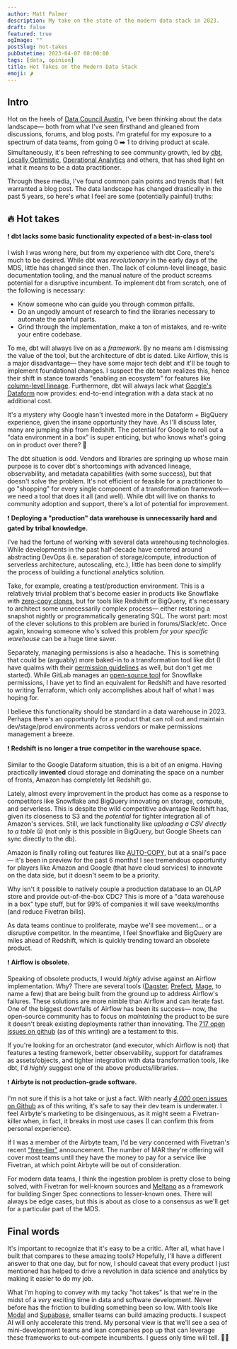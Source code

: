```yaml
---
author: Matt Palmer
description: My take on the state of the modern data stack in 2023.
draft: false
featured: true
ogImage: ""
postSlug: hot-takes
pubDatetime: 2023-04-07 00:00:00
tags: [data, opinion]
title: Hot Takes on the Modern Data Stack
emoji: 🌶️
---
```


## Intro

Hot on the heels of [Data Council Austin](/posts/data-council-austin), I've been thinking about the data landscape— both from what I've seen firsthand and gleaned from discussions, forums, and blog posts. I'm grateful for my exposure to a spectrum of data teams, from going 0 ➡️ 1 to driving product at scale. Simultaneously, it's been refreshing to see community growth, led by [dbt](https://www.getdbt.com/community/join-the-community/), [Locally Optimistic](https://locallyoptimistic.com/), [Operational Analytics](https://www.operationalanalytics.club/) and others, that has shed light on what it means to be a data practitioner.

Through these media, I've found common pain points and trends that I felt warranted a blog post. The data landscape has changed drastically in the past 5 years, so here's what I feel are some (potentially painful) truths:

## 🔥 Hot takes

❗️ **dbt lacks some basic functionality expected of a best-in-class tool**

I wish I was wrong here, but from my experience with dbt Core, there's much to be desired. While dbt was _revolutionary_ in the early days of the MDS, little has changed since then. The lack of column-level lineage, basic documentation tooling, and the manual nature of the product screams potential for a disruptive incumbent. To implement dbt from scratch, one of the following is necessary:

- Know someone who can guide you through common pitfalls.
- Do an ungodly amount of research to find the libraries necessary to automate the painful parts.
- Grind through the implementation, make a ton of mistakes, and re-write your entire codebase.

To me, dbt will always live on as a _framework_. By no means am I dismissing the value of the tool, but the architecture of dbt is dated. Like Airflow, this is a major disadvantage— they have some major tech debt and it'll be tough to implement foundational changes. I suspect the dbt team realizes this, hence their shift in stance towards "enabling an ecosystem" for features like [column-level lineage](https://github.com/dbt-labs/dbt-core/discussions/4458). Furthermore, dbt will always lack what [Google's Dataform](https://cloud.google.com/dataform) now provides: end-to-end integration with a data stack at no additional cost.

It's a mystery why Google hasn't invested more in the Dataform + BigQuery experience, given the insane opportunity they have. As I'll discuss later, many are jumping ship from Redshift. The potential for Google to roll out a "data environment in a box" is super enticing, but who knows what's going on in product over there? 🧐

The dbt situation is odd. Vendors and libraries are springing up whose main purpose is to cover dbt's shortcomings with advanced lineage, observability, and metadata capabilities (with some success), but that doesn't solve the problem. It's not efficient or feasible for a practitioner to go "shopping" for every single component of a transformation framework— we need a tool that does it all (and well). While dbt will live on thanks to community adoption and support, there's a lot of potential for improvement.

❗️ **Deploying a "production" data warehouse is unnecessarily hard and gated by tribal knowledge.**

I've had the fortune of working with several data warehousing technologies. While developments in the past half-decade have centered around abstracting DevOps (i.e. separation of storage/compute, introduction of serverless architecture, autoscaling, etc.), little has been done to simplify the process of building a functional analytics solution.

Take, for example, creating a test/production environment. This is a relatively trivial problem that's become easier in products like Snowflake with [zero-copy clones](https://community.snowflake.com/s/question/0D50Z00009C3VlMSAV/zero-copy-cloning), but for tools like Redshift or BigQuery, it's necessary to architect some unnecessarily complex process— either restoring a snapshot nightly or programmatically generating SQL. The worst part: most of the clever solutions to this problem are buried in forums/Slack/etc. Once again, knowing someone who's solved this problem _for your specific warehouse_ can be a huge time saver.

Separately, managing permissions is also a headache. This is something that could be (arguably) more baked-in to a transformation tool like dbt (I have qualms with their [permission guidelines](https://docs.getdbt.com/blog/configuring-grants) as well, but don't get me started). While GitLab manages an [open-source tool](https://about.gitlab.com/handbook/business-technology/data-team/platform/permifrost/) for Snowflake permissions, I have yet to find an equivalent for Redshift and have resorted to writing Terraform, which only accomplishes about half of what I was hoping for.

I believe this functionality should be standard in a data warehouse in 2023. Perhaps there's an opportunity for a product that can roll out and maintain dev/stage/prod environments across vendors or make permissions management a breeze.

❗️ **Redshift is no longer a true competitor in the warehouse space.**

Similar to the Google Dataform situation, this is a bit of an enigma. Having practically **invented** cloud storage and dominating the space on a number of fronts, Amazon has completely let Redshift go.

Lately, almost every improvement in the product has come as a response to competitors like Snowflake and BigQuery innovating on storage, compute, and serverless. This is despite the wild competitive advantage Redshift has, given its closeness to S3 and the _potential_ for tighter integration all of Amazon's services. Still, we lack functionality like _uploading a CSV directly to a table_ 😒 (not only is this possible in BigQuery, but Google Sheets can sync directly to the db).

Amazon is finally rolling out features like [AUTO-COPY](https://aws.amazon.com/about-aws/whats-new/2022/11/amazon-redshift-supports-auto-copy-amazon-s3/), but at a snail's pace— it's been in preview for the past 6 months! I see tremendous opportunity for players like Amazon and Google (that have cloud services) to innovate on the data side, but it doesn't seem to be a priority.

Why isn't it possible to natively couple a production database to an OLAP store and provide out-of-the-box CDC? This is more of a "data warehouse in a box" type stuff, but for 99% of companies it will save weeks/months (and reduce Fivetran bills).

As data teams continue to proliferate, maybe we'll see movement... or a disruptive competitor. In the meantime, I feel Snowflake and BigQuery are miles ahead of Redshift, which is quickly trending toward an obsolete product.

❗️ **Airflow is obsolete.**

Speaking of obsolete products, I would _highly_ advise against an Airflow implementation. Why? There are several tools ([Dagster](https://dagster.io/), [Prefect](https://www.prefect.io), [Mage](https://mage.ai/), to name a few) that are being built from the ground up to address Airflow's failures. These solutions are more nimble than Airflow and can iterate fast. One of the biggest downfalls of Airflow has been its success— now, the open-source community has to focus on _maintaining_ the product to be sure it doesn't break existing deployments rather than innovating. The [717 open issues on github](https://github.com/apache/airflow) (as of this writing) are a testament to this.

If you're looking for an orchestrator (and executor, which Airflow is not) that features a testing framework, better observability, support for dataframes as assets/objects, and tighter integration with data transformation tools, like dbt, I'd _highly_ suggest one of the above products/libraries.

❗️ **Airbyte is not production-grade software.**

I'm not sure if this is a hot take or just a fact. With nearly [_4,000_ open issues on Github](https://github.com/airbytehq/airbyte) as of this writing, it's safe to say their dev team is underwater. I feel Airbyte's marketing to be disingenuous, as it might seem a Fivetran-killer when, in fact, it breaks in most use cases (I can confirm this from personal experience).

If I was a member of the Airbyte team, I'd be _very_ concerned with Fivetran's recent ["free-tier"](https://www.fivetran.com/blog/fivetran-free-plan) announcement. The number of MAR they're offering will cover most teams until they have the money to pay for a service like Fivetran, at which point Airbyte will be out of consideration.

For modern data teams, I think the ingestion problem is pretty close to being solved, with Fivetran for well-known sources and [Meltano](https://meltano.com/) as a framework for building Singer Spec connections to lesser-known ones. There will always be edge cases, but this is about as close to a consensus as we'll get for a particular part of the MDS.

## Final words

It's important to recognize that it's easy to be a critic. After all, what have I built that compares to these amazing tools? Hopefully, I'll have a different answer to that one day, but for now, I should caveat that every product I just mentioned has helped to drive a revolution in data science and analytics by making it easier to do my job.

What I'm hoping to convey with my tacky "hot takes" is that we're in the midst of a _very_ exciting time in data and software development. Never before has the friction to building something been so low. With tools like [Modal](https://modal.com/) and [Supabase](https://supabase.com/), smaller teams can build amazing products. I suspect AI will only accelerate this trend. My personal view is that we'll see a sea of mini-development teams and lean companies pop up that can leverage these frameworks to out-compete incumbents. I guess only time will tell. 🤷‍♂️
